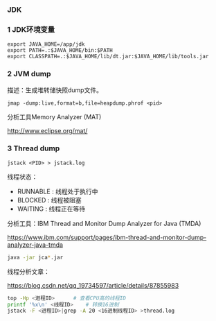 ### JDK



### 1 JDK环境变量

```shell
export JAVA_HOME=/app/jdk
export PATH=.:$JAVA_HOME/bin:$PATH
export CLASSPATH=.:$JAVA_HOME/lib/dt.jar:$JAVA_HOME/lib/tools.jar
```



### 2 JVM dump

描述：生成堆转储快照dump文件。

```shell
jmap -dump:live,format=b,file=heapdump.phrof <pid>
```

分析工具Memory Analyzer (MAT)

http://www.eclipse.org/mat/



### 3 Thread dump

```shell
jstack <PID> > jstack.log
```

线程状态：

- RUNNABLE : 线程处于执行中
- BLOCKED : 线程被阻塞
- WAITING : 线程正在等待

分析工具：IBM Thread and Monitor Dump Analyzer for Java (TMDA)

https://www.ibm.com/support/pages/ibm-thread-and-monitor-dump-analyzer-java-tmda

```bash
java -jar jca*.jar
```



线程分析文章：

https://blog.csdn.net/qq_19734597/article/details/87855983





```bash
top -Hp <进程ID>		# 查看CPU高的线程ID
printf '%x\n' <线程ID>	# 转换16进制
jstack -F <进程ID>|grep -A 20 <16进制线程ID> >thread.log
```

